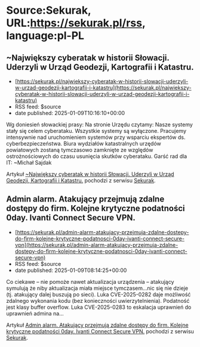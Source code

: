 # Source:Sekurak, URL:https://sekurak.pl/rss, language:pl-PL

## ~Największy cyberatak w historii Słowacji. Uderzyli w Urząd Geodezji, Kartografii i Katastru.
 - [https://sekurak.pl/najwiekszy-cyberatak-w-historii-slowacji-uderzyli-w-urzad-geodezji-kartografii-i-katastru](https://sekurak.pl/najwiekszy-cyberatak-w-historii-slowacji-uderzyli-w-urzad-geodezji-kartografii-i-katastru)
 - RSS feed: $source
 - date published: 2025-01-09T10:16:10+00:00

<p>Wg doniesień słowackiej prasy: Na stronie Urzędu czytamy: Nasze systemy stały się celem cyberataku. Wszystkie systemy są wyłączone. Pracujemy intensywnie nad uruchomieniem systemów przy wsparciu ekspertów ds. cyberbezpieczeństwa. Biura wydziałów katastralnych urzędów powiatowych zostaną tymczasowo zamknięte ze względów ostrożnościowych do czasu usunięcia skutków cyberataku. Garść rad dla IT: ~Michał Sajdak</p>
<p>Artykuł <a rel="nofollow" href="https://sekurak.pl/najwiekszy-cyberatak-w-historii-slowacji-uderzyli-w-urzad-geodezji-kartografii-i-katastru/">~Największy cyberatak w historii Słowacji. Uderzyli w Urząd Geodezji, Kartografii i Katastru.</a> pochodzi z serwisu <a rel="nofollow" href="https://sekurak.pl">Sekurak</a>.</p>

## Admin alarm. Atakujący przejmują zdalne dostępy do firm. Kolejne krytyczne podatności 0day. Ivanti Connect Secure VPN.
 - [https://sekurak.pl/admin-alarm-atakujacy-przejmuja-zdalne-dostepy-do-firm-kolejne-krytyczne-podatnosci-0day-ivanti-connect-secure-vpn](https://sekurak.pl/admin-alarm-atakujacy-przejmuja-zdalne-dostepy-do-firm-kolejne-krytyczne-podatnosci-0day-ivanti-connect-secure-vpn)
 - RSS feed: $source
 - date published: 2025-01-09T08:14:25+00:00

<p>Co ciekawe &#8211; nie pomoże nawet aktualizacja urządzenia &#8211; atakujący symulują że niby aktualizacja miała miejsce tymczasem&#8230;nic się nie dzieje (tj. atakujący dalej buszują po sieci). Luka CVE-2025-0282 daje możliwość zdalnego wykonania kodu (bez konieczności uwierzytelnienia). Podatność jest klasy buffer overflow. Luka CVE-2025-0283 to eskalacja uprawnień do uprawnień admina na...</p>
<p>Artykuł <a rel="nofollow" href="https://sekurak.pl/admin-alarm-atakujacy-przejmuja-zdalne-dostepy-do-firm-kolejne-krytyczne-podatnosci-0day-ivanti-connect-secure-vpn/">Admin alarm. Atakujący przejmują zdalne dostępy do firm. Kolejne krytyczne podatności 0day. Ivanti Connect Secure VPN.</a> pochodzi z serwisu <a rel="nofollow" href="https://sekurak.pl">Sekurak</a>.</p>

